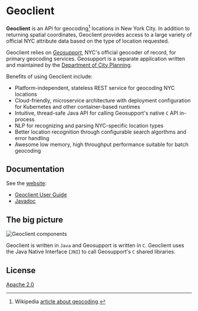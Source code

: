 # Geoclient

**Geoclient** is an API for geocoding[^1] locations in New York City. In addition to returning spatial coordinates, Geoclient provides access to a large variety of official NYC attribute data based on the type of location requested.

Geoclient relies on [*Geosupport*](https://www.nyc.gov/site/planning/data-maps/open-data.page#geocoding_application), NYC's official geocoder of record, for primary geocoding services. Geosupport is a separate application written and maintained by the
[Department of City Planning](https://www.nyc.gov/site/planning/index.page).

Benefits of using Geoclient include:

* Platform-independent, stateless REST service for geocoding NYC locations
* Cloud-friendly, microservice architecture with deployment configuration for Kubernetes and other container-based runtimes
* Intuitive, thread-safe Java API for calling Geosupport's native `C` API in-process
* NLP for recognizing and parsing NYC-specific location types
* Better location recognition through configurable search algorthms and error handling
* Awesome low memory, high throughput performance suitable for batch geocoding

## Documentation

See the [website](https://mlipper.github.io/geoclient/):

* [Geoclient User Guide](https://mlipper.github.io/geoclient/docs/current/user-guide/)
* [Javadoc](https://mlipper.github.io/geoclient/docs/current/api/gov/nyc/doitt/gis/geoclient/docs/package-summary.html)

## The big picture

![Geoclient components](documentation/src/docs/asciidoc/images/geoclient-runtime.png)

Geoclient is written in `Java` and Geosupport is written in `C`. Geoclient uses the Java Native Interface (`JNI`) to call Geosupport's `C` shared libraries.

## License

[Apache 2.0](https://github.com/CityOfNewYork/geoclient/blob/master/src/dist/license.txt)

[^1]: Wikipedia [article about geocoding](https://en.wikipedia.org/wiki/Address_geocoding#Geocoding_process).

